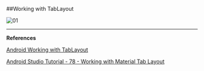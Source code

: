 ##Working with TabLayout

![01](https://raw.githubusercontent.com/mhdr/AndroidSamples/master/061/images/01.gif  "01")

***

**References**

[Android Working with TabLayout](https://blog.mhdr.ir/2017/04/01/android-working-with-tablayout/) 

[Android Studio Tutorial - 78 - Working with Material Tab Layout](https://www.youtube.com/watch?v=8FiSyswS6RI&index=81&list=PLshdtb5UWjSp0879mLeCsDQN6L73XBZTk) 